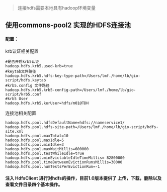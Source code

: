 > 连接hdfs需要本地具有hadoop环境变量

## 使用commons-pool2 实现的HDFS连接池

#### 配置：

krb认证相关配置
```properties 
#是否开启krb5认证 
hadoop.hdfs.krb5.used-krb=true
#keytab文件路径
hadoop.hdfs.krb5.hdfs-key-type-path=/Users/lmf./home/lb/gio-script/hdfs.keytab
#krb5.config 文件路径
hadoop.hdfs.krb5.krb5-config-path=/Users/lmf./home/lb/gio-script/krb5.conf
#krb5 User
hadoop.hdfs.krb5.kerUser=hdfs/m01@TDH
```

连接池相关配置
```properties
hadoop.hdfs.pool.hdfsDefaultName=hdfs://nameservice1/
hadoop.hdfs.pool.hdfs-site-path=/Users/lmf./home/lb/gio-script/hdfs-site.xml
hadoop.hdfs.pool.maxTotal=10
hadoop.hdfs.pool.maxIdle=5
hadoop.hdfs.pool.minIdle=3
hadoop.hdfs.pool.maxWaitMillis=600000
hadoop.hdfs.pool.testWhileIdle=true
hadoop.hdfs.pool.minEvictableIdleTimeMillis= 82800000
hadoop.hdfs.pool.timeBetweenEvictionRunsMillis=30000
hadoop.hdfs.pool.numTestsPerEvictionRun=-1
```


#### 注入 HdfsClient 进行对hdfs的操作，目前1.0版本提供了 上传，下载，删除以及查看文件目录四个基本操作。
